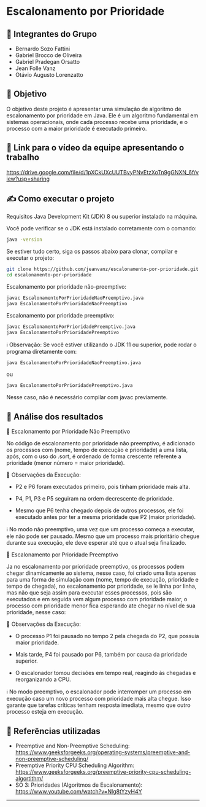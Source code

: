 # Escalonamento por Prioridade

## :bust_in_silhouette: Integrantes do Grupo
- Bernardo Sozo Fattini
- Gabriel Brocco de Oliveira
- Gabriel Pradegan Orsatto
- Jean Folle Vanz
- Otávio Augusto Lorenzatto

## :pushpin: Objetivo 
O objetivo deste projeto é apresentar uma simulação de algoritmo de escalonamento por prioridade em Java. Ele é um algoritmo fundamental em sistemas operacionais, onde cada processo recebe uma prioridade, e o processo com a maior prioridade é executado primeiro.

## 📼 Link para o vídeo da equipe apresentando o trabalho
https://drive.google.com/file/d/1pXCkUXcUUTBvyPNvEtzXoTn9gGNXN_6f/view?usp=sharing

## ✍️ Como executar o projeto

Requisitos
    Java Development Kit (JDK) 8 ou superior instalado na máquina.

Você pode verificar se o JDK está instalado corretamente com o comando:

```bash
java -version
```
Se estiver tudo certo, siga os passos abaixo para clonar, compilar e executar o projeto:

```bash
git clone https://github.com/jeanvanz/escalonamento-por-prioridade.git
cd escalonamento-por-prioridade

```

Escalonamento por prioridade não-preemptivo:

```bash
javac EscalonamentoPorPrioridadeNaoPreemptivo.java
java EscalonamentoPorPrioridadeNaoPreemptivo
```

Escalonamento por prioridade preemptivo:

```bash
javac EscalonamentoPorPrioridadePreemptivo.java
java EscalonamentoPorPrioridadePreemptivo
```

ℹ️ Observação: Se você estiver utilizando o JDK 11 ou superior, pode rodar o programa diretamente com:
```bash
java EscalonamentoPorPrioridadeNaoPreemptivo.java
```
ou
```bash
java EscalonamentoPorPrioridadePreemptivo.java
```
Nesse caso, não é necessário compilar com javac previamente.

## 📝 Análise dos resultados


📌 Escalonamento por Prioridade Não Preemptivo

No código de escalonamento por prioridade não preemptivo, é adicionado os processos com (nome, tempo de execução e prioridade) a uma lista, após, com o uso do .sort, é ordenado de forma crescente referente a prioridade (menor número = maior prioridade).

🧠 Observações da Execução:

- P2 e P6 foram executados primeiro, pois tinham prioridade mais alta.

- P4, P1, P3 e P5 seguiram na ordem decrescente de prioridade.

- Mesmo que P6 tenha chegado depois de outros processos, ele foi executado antes por ter a mesma prioridade que P2 (maior prioridade).

ℹ️ No modo não preemptivo, uma vez que um processo começa a executar, ele não pode ser pausado. Mesmo que um processo mais prioritário chegue durante sua execução, ele deve esperar até que o atual seja finalizado.


📌 Escalonamento por Prioridade Preemptivo 

Ja no escalonamento por prioridade preemptivo, os processos podem chegar dinamicamente ao sistema, nesse caso, foi criado uma lista apenas para uma forma de simulação com (nome, tempo de execução, prioridade e tempo de chegada), no escalonamento por prioridade, se le linha por linha, mas não que seja assim para executar esses processos, pois são executados e em seguida vem algum processo com prioridade maior, o processo com prioridade menor fica esperando ate chegar no nível de sua prioridade, nesse caso:

🧠 Observações da Execução:

- O processo P1 foi pausado no tempo 2 pela chegada do P2, que possuía maior prioridade.

- Mais tarde, P4 foi pausado por P6, também por causa da prioridade superior.

- O escalonador tomou decisões em tempo real, reagindo às chegadas e reorganizando a CPU.

ℹ️ No modo preemptivo, o escalonador pode interromper um processo em execução caso um novo processo com prioridade mais alta chegue. Isso garante que tarefas críticas tenham resposta imediata, mesmo que outro processo esteja em execução.



## 🔎 Referências utilizadas
- Preemptive and Non-Preemptive Scheduling: https://www.geeksforgeeks.org/operating-systems/preemptive-and-non-preemptive-scheduling/
- Preemptive Priority CPU Scheduling Algorithm: https://www.geeksforgeeks.org/preemptive-priority-cpu-scheduling-algortithm/
- SO 3: Prioridades (Algoritmos de Escalonamento): https://www.youtube.com/watch?v=Nlg8tYzyH4Y


---
